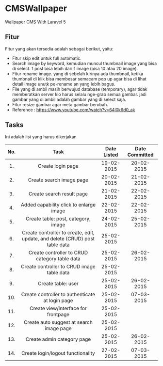 # CMSWallpaper
Wallpaper CMS With Laravel 5

## Fitur
Fitur yang akan tersedia adalah sebagai berikut, yaitu:
* Fitur skip edit untuk full automatic.
* Search image by keyword, kemudian muncul thumbnail image yang bisa di select. 1 post bisa lebih dari 1 image (bisa 10 atau 20 image).
* Fitur rename image. yang di sebelah kirinya ada thumbnail, ketika thumbnail di klik bisa membesar semacam pop up agar bisa di lihat detail image unutk pe-rename an yang lebih bagus.
* File yang di ambil masih berwujud database (temporary), agar tidak memberatkan server klo harus selalu nge-grab semua gambar. jadi gambar yang di ambil adalah gambar yang di select saja. 
* Fitur resize gambar agar meta gambar berubah.
* Reference : https://www.youtube.com/watch?v=64l0k6d0_ak

## Tasks
Ini adalah list yang harus dikerjakan

|   No.  |             Task           | Date Listed   | Date Committed
|:------:|:--------------------------:|:-------------:|:-------------:|
|   1.   |  Create login page         |  19-02-2015         | 20-02-2015
|   2.   |  Create search image page   |  20-02-2015 | 21-02-2015
| 3. | Create search result page | 21-02-2015 | 22-02-2015
| 4. | Added capability click to enlarge image| 22-02-2015 | 22-02-2015
| 5. | Create table: post, category, image | 24-02-2015 | 25-02-2015
| 6. | Create controller to create, edit, update, and delete (CRUD) post table data | 25-02-2015 |
| 7. | Create controller to CRUD category table data | 25-02-2015 | 26-02-2015
| 8. | Create controller to CRUD image table data | 25-02-2015 |
| 9. | Create table: user | 25-02-2015 | 26-02-2015
|10. | Create controller to authenticate at login page | 25-02-2015 | 07-03-2015
|11. | Create view/interface for frontpage | 25-02-2015 |
|12. | Create auto suggest at search image page | 25-02-2015 |
|13. | Create admin category page | 25-02-2015 | 26-02-2015
|14. | Create login/logout functionality | 27-02-2015 | 07-03-2015
